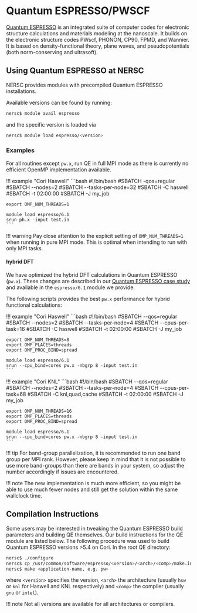 # Quantum ESPRESSO/PWSCF

[Quantum ESPRESSO](http://www.quantum-espresso.org) is an integrated
suite of computer codes for electronic structure calculations and
materials modeling at the nanoscale. It builds on the electronic
structure codes PWscf, PHONON, CP90, FPMD, and Wannier.  It is based
on density-functional theory, plane waves, and pseudopotentials (both
norm-conserving and ultrasoft).

## Using Quantum ESPRESSO at NERSC

NERSC provides modules with precompiled Quantum ESPRESSO
installations.

Available versions can be found by running:

```bash
nersc$ module avail espresso
```

and the specific version is loaded via

```bash
nersc$ module load espresso/<version>
```

### Examples

For all routines except `pw.x`, run QE in full MPI mode as there
is currently no efficient OpenMP implementation available.

!!! example "Cori Haswell"
	```bash
	#!/bin/bash
	#SBATCH -qos=regular
	#SBATCH --nodes=2
	#SBATCH --tasks-per-node=32
	#SBATCH -C haswell
	#SBATCH -t 02:00:00
	#SBATCH -J my_job

	export OMP_NUM_THREADS=1

	module load espresso/6.1
	srun ph.x -input test.in
	```

!!! warning
	Pay close attention to the explicit setting of
	`OMP_NUM_THREADS=1` when running in pure MPI mode. This is optimal
	when intending to run with only MPI tasks.

#### hybrid DFT

We have optimized the hybrid DFT calculations in Quantum ESPRESSO
(`pw.x`). These changes are described in our
[Quantum ESPRESSO case study](/performance/case-studies/quantum-espresso/index.md)
and available in the `espresso/6.1` module we provide.

The following scripts provides the best `pw.x` performance for hybrid
functional calculations:

!!! example "Cori Haswell"
	```bash
	#!/bin/bash
	#SBATCH --qos=regular
	#SBATCH --nodes=2
	#SBATCH --tasks-per-node=4
	#SBATCH --cpus-per-task=16
	#SBATCH -C haswell
	#SBATCH -t 02:00:00
	#SBATCH -J my_job

	export OMP_NUM_THREADS=8
	export OMP_PLACES=threads
	export OMP_PROC_BIND=spread

	module load espresso/6.1
	srun --cpu_bind=cores pw.x -nbgrp 8 -input test.in
	```

!!! example "Cori KNL"
	```bash
	#!/bin/bash
	#SBATCH --qos=regular
	#SBATCH --nodes=2
	#SBATCH --tasks-per-node=4
	#SBATCH --cpus-per-task=68
	#SBATCH -C knl,quad,cache
	#SBATCH -t 02:00:00
	#SBATCH -J my_job

	export OMP_NUM_THREADS=16
	export OMP_PLACES=threads
	export OMP_PROC_BIND=spread

	module load espresso/6.1
	srun --cpu_bind=cores pw.x -nbgrp 8 -input test.in
	```

!!! tip
	For band-group parallelization, it is recommended to run one
	band group per MPI rank. However, please keep in mind that it is
	not possible to use more band-groups than there are bands in your
	system, so adjust the number accordingly if issues are
	encountered.

!!! note
	The new implementation is much more efficient, so you might
	be able to use much fewer nodes and still get the solution within
	the same wallclock time.

## Compilation Instructions

Some users may be interested in tweaking the Quantum ESPRESSO build
parameters and building QE themselves. Our build instructions for the
QE module are listed below. The following procedure was used to build
Quantum ESPRESSO versions >5.4 on Cori. In the root QE directory:

```bash
nersc$ ./configure
nersc$ cp /usr/common/software/espresso/<version>/<arch>/<comp>/make.inc .
nersc$ make <application-name, e.g. pw>
```

where `<version>` specifies the version, `<arch>` the architecture
(usually `hsw` or `knl` for Haswell and KNL respectively) and `<comp>`
the compiler (usually `gnu` or `intel`).

!!! note
	Not all versions are available for all architectures or
	compilers.

